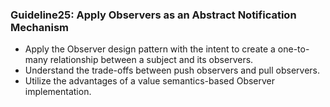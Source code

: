 ### Guideline25: Apply Observers as an Abstract Notification Mechanism
+ Apply the Observer design pattern with the intent to create a one-to-many relationship between a subject and its observers.
+ Understand the trade-offs between push observers and pull observers.
+ Utilize the advantages of a value semantics-based Observer implementation.
